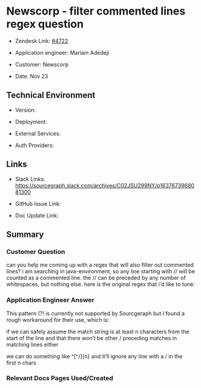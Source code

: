 # Newscorp - filter commented lines regex question <!-- Ticket Title  Hint: include keywords to make it searchable -->



- Zendesk Link: [#4722](https://sourcegraph.zendesk.com/agent/tickets/4722)

- Application engineer: Mariam Adedeji

- Customer: Newscorp <!-- Redact if this contains personally identifying information -->

- Date: Nov 23


<!-- Data populated from integration, speak to Ben Gordon or Michael Bali if not working -->

<!-- During Internal team trial, fill missing data manually (we are waiting for all data to sync) -->



## Technical Environment

- Version: ​

- Deployment:

- External Services:

- Auth Providers:





## Links
<!-- Data for application engineer manual entry -->
- Slack Links: https://sourcegraph.slack.com/archives/C02JSU299NY/p1637673968081300

- GitHub Issue Link:

- Doc Update Link:



## Summary

### Customer Question

can you help me coming up with a regex that will also filter out commented lines? i am searching in java-environment, so any line starting with // will be counted as a commented line. the // can be preceded by any number of whitespaces, but nothing else.
here is the original regex that i'd like to tune:


### Application Engineer Answer

This pattern (?! is currently not supported by Sourcgeraph but I found a rough workaround for their use, which is:


if we can safely assume the match string is at least n characters from the start of the line
and that there won’t be other / preceding matches in matching lines either

we can do something like ^[^\/]{n} and it’ll ignore any line with a / in the first n chars



### Relevant Docs Pages Used/Created
